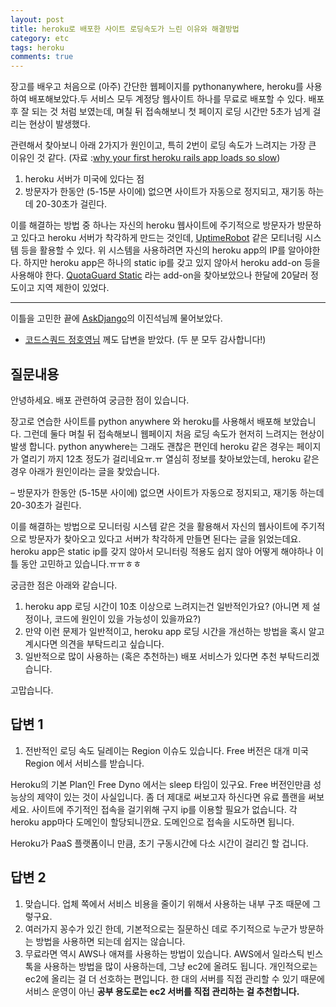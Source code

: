 ```yaml
---
layout: post
title: heroku로 배포한 사이트 로딩속도가 느린 이유와 해결방법
category: etc
tags: heroku
comments: true
---
```


장고를 배우고 처음으로 (아주) 간단한 웹페이지를 pythonanywhere, heroku를 사용하여 배포해보았다.두 서비스 모두 계정당 웹사이트 하나를 무료로 배포할 수 있다. 배포 후 잘 되는 것 처럼 보였는데, 며칠 뒤 접속해보니 첫 페이지 로딩 시간만 5초가 넘게 걸리는 현상이 발생했다.

관련해서 찾아보니 아래 2가지가 원인이고, 특히 2번이 로딩 속도가 느려지는 가장 큰 이유인 것 같다.
(자료 :[why your first heroku rails app loads so slow](http://ibuildmvps.com/blog/why-your-first-heroku-rails-app-loads-so-slow))

1. heroku 서버가 미국에 있다는 점
2. 방문자가 한동안 (5-15분 사이에) 없으면 사이트가 자동으로 정지되고, 재기동 하는데 20-30초가 걸린다.

이를 해결하는 방법 중 하나는 자신의 heroku 웹사이트에 주기적으로 방문자가 방문하고 있다고 heroku 서버가 착각하게 만드는 것인데, [UptimeRobot](https://uptimerobot.com/) 같은 모티너링 시스템 등을 활용할 수 있다.
위 시스템을 사용하려면 자신의 heroku app의 IP를 알아야한다. 하지만 heroku app은 하나의 static ip를 갖고 있지 않아서 heroku add-on 등을 사용해야 한다. [QuotaGuard Static](https://elements.heroku.com/addons/quotaguardstatic) 라는 add-on을 찾아보았으나 한달에 20달러 정도이고 지역 제한이 있었다.

----
이틀을 고민한 끝에 [AskDjango](https://nomade.kr/vod/deploy/#comment-3231543996)의 이진석님께 물어보았다.
+ [코드스쿼드 정호영님](https://www.inflearn.com/course-status-2/) 께도 답변을 받았다. (두 분 모두 감사합니다!)

## 질문내용

안녕하세요. 배포 관련하여 궁금한 점이 있습니다.

장고로 연습한 사이트를 python anywhere 와 heroku를 사용해서 배포해 보았습니다.
그런데 둘다 며칠 뒤 접속해보니 웹페이지 처음 로딩 속도가 현저히 느려지는 현상이 발생 합니다.
python anywhere는 그래도 괜찮은 편인데 heroku 같은 경우는 페이지가 열리기 까지 12초 정도가 걸리네요ㅠ.ㅠ
열심히 정보를 찾아보았는데, heroku 같은 경우 아래가 원인이라는 글을 찾았습니다.

– 방문자가 한동안 (5-15분 사이에) 없으면 사이트가 자동으로 정지되고, 재기동 하는데 20-30초가 걸린다.

이를 해결하는 방법으로 모니터링 시스템 같은 것을 활용해서
자신의 웹사이트에 주기적으로 방문자가 찾아오고 있다고 서버가 착각하게 만들면 된다는 글을 읽었는데요.
heroku app은 static ip를 갖지 않아서 모니터링 적용도 쉽지 않아 어떻게 해야하나 이틀 동안 고민하고 있습니다.ㅠㅠㅎㅎ

궁금한 점은 아래와 같습니다.

1. heroku app 로딩 시간이 10초 이상으로 느려지는건 일반적인가요?
(아니면 제 설정이나, 코드에 원인이 있을 가능성이 있을까요?)
2. 만약 이런 문제가 일반적이고, heroku app 로딩 시간을 개선하는 방법을 혹시 알고 계시다면 의견을 부탁드리고 싶습니다.
3. 일반적으로 많이 사용하는 (혹은 추천하는) 배포 서비스가 있다면 추천 부탁드리겠습니다.

고맙습니다.

## 답변 1
1. 전반적인 로딩 속도 딜레이는 Region 이슈도 있습니다. Free 버전은 대개 미국 Region 에서 서비스를 받습니다.

Heroku의 기본 Plan인 Free Dyno 에서는 sleep 타임이 있구요. Free 버전인만큼 성능상의 제약이 있는 것이 사실입니다. 좀 더 제대로 써보고자 하신다면 유료 플랜을 써보세요. 사이트에 주기적인 접속을 걸기위해 구지 ip를 이용할 필요가 없습니다. 각 heroku app마다 도메인이 할당되니깐요. 도메인으로 접속을 시도하면 됩니다.

Heroku가 PaaS 플랫폼이니 만큼, 초기 구동시간에 다소 시간이 걸리긴 할 겁니다.


## 답변 2

1. 맞습니다. 업체 쪽에서 서비스 비용을 줄이기 위해서 사용하는 내부 구조 때문에 그렇구요.
2. 여러가지 꽁수가 있긴 한데, 기본적으로는 질문하신 데로 주기적으로 누군가 방문하는 방법을 사용하면 되는데 쉽지는 않습니다.
3. 무료라면 역시 AWS나 애져를 사용하는 방법이 있습니다. AWS에서 일라스틱 빈스톡을 사용하는 방법을 많이 사용하는데, 그냥 ec2에 올려도 됩니다. 개인적으로는 ec2에 올리는 걸 더 선호하는 편입니다. 한 대의 서버를 직접 관리할 수 있기 때문에 서비스 운영이 아닌 **공부 용도로는 ec2 서버를 직접 관리하는 걸 추천합니다.**
